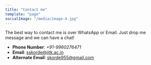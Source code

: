 ```yaml
---
title: "Contact me"
template: "page"
socialImage: "/media/image-4.jpg"
---
```

The best way to contact me is over WhatsApp or Email. Just drop me message and we can have a chat!

- **Phone Number**: *+91-9960276471*
- **Email**: sskorde@iitk.ac.in
- **Alternate Email**: skorde955@gmail.com
